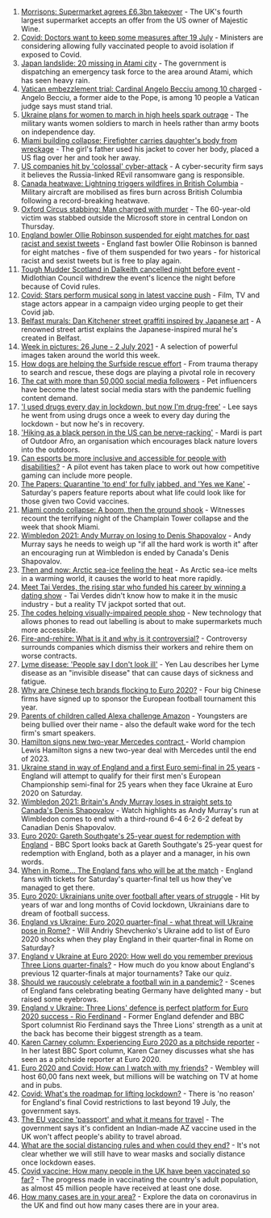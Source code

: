 1. [Morrisons: Supermarket agrees £6.3bn takeover](https://www.bbc.co.uk/news/business-57705253) - The UK's fourth largest supermarket accepts an offer from the US owner of Majestic Wine.
2. [Covid: Doctors want to keep some measures after 19 July](https://www.bbc.co.uk/news/uk-57703959) - Ministers are considering allowing fully vaccinated people to avoid isolation if exposed to Covid.
3. [Japan landslide: 20 missing in Atami city](https://www.bbc.co.uk/news/world-asia-57704967) - The government is dispatching an emergency task force to the area around Atami, which has seen heavy rain.
4. [Vatican embezzlement trial: Cardinal Angelo Becciu among 10 charged](https://www.bbc.co.uk/news/world-europe-57706618) - Angelo Becciu, a former aide to the Pope, is among 10 people a Vatican judge says must stand trial.
5. [Ukraine plans for women to march in high heels spark outrage](https://www.bbc.co.uk/news/world-europe-57706617) - The military wants women soldiers to march in heels rather than army boots on independence day.
6. [Miami building collapse: Firefighter carries daughter's body from wreckage](https://www.bbc.co.uk/news/world-us-canada-57699656) - The girl's father used his jacket to cover her body, placed a US flag over her and took her away.
7. [US companies hit by 'colossal' cyber-attack](https://www.bbc.co.uk/news/world-us-canada-57703836) - A cyber-security firm says it believes the Russia-linked REvil ransomware gang is responsible.
8. [Canada heatwave: Lightning triggers wildfires in British Columbia](https://www.bbc.co.uk/news/world-us-canada-57703853) - Military aircraft are mobilised as fires burn across British Columbia following a record-breaking heatwave.
9. [Oxford Circus stabbing: Man charged with murder](https://www.bbc.co.uk/news/uk-england-london-57705785) - The 60-year-old victim was stabbed outside the Microsoft store in central London on Thursday.
10. [England bowler Ollie Robinson suspended for eight matches for past racist and sexist tweets](https://www.bbc.co.uk/sport/cricket/57697159) - England fast bowler Ollie Robinson is banned for eight matches - five of them suspended for two years - for historical racist and sexist tweets but is free to play again.
11. [Tough Mudder Scotland in Dalkeith cancelled night before event](https://www.bbc.co.uk/news/uk-scotland-edinburgh-east-fife-57703084) - Midlothian Council withdrew the event's licence the night before because of Covid rules.
12. [Covid: Stars perform musical song in latest vaccine push](https://www.bbc.co.uk/news/uk-57702498) - Film, TV and stage actors appear in a campaign video urging people to get their Covid jab.
13. [Belfast murals: Dan Kitchener street graffiti inspired by Japanese art](https://www.bbc.co.uk/news/57663446) - A renowned street artist explains the Japanese-inspired mural he's created in Belfast.
14. [Week in pictures: 26 June - 2 July 2021](https://www.bbc.co.uk/news/in-pictures-57680063) - A selection of powerful images taken around the world this week.
15. [How dogs are helping the Surfside rescue effort](https://www.bbc.co.uk/news/world-us-canada-57703118) - From trauma therapy to search and rescue, these dogs are playing a pivotal role in recovery
16. [The cat with more than 50,000 social media followers](https://www.bbc.co.uk/news/world-asia-57678337) - Pet influencers have become the latest social media stars with the pandemic fuelling content demand.
17. ['I used drugs every day in lockdown, but now I'm drug-free'](https://www.bbc.co.uk/news/uk-57688961) - Lee says he went from using drugs once a week to every day during the lockdown - but now he's in recovery.
18. ['Hiking as a black person in the US can be nerve-racking'](https://www.bbc.co.uk/news/world-us-canada-57686681) - Mardi is part of Outdoor Afro, an organisation which encourages black nature lovers into the outdoors.
19. [Can esports be more inclusive and accessible for people with disabilities?](https://www.bbc.co.uk/news/newsbeat-57696675) - A pilot event has taken place to work out how competitive gaming can include more people.
20. [The Papers: Quarantine 'to end' for fully jabbed, and 'Yes we Kane'](https://www.bbc.co.uk/news/blogs-the-papers-57703809) - Saturday's papers feature reports about what life could look like for those given two Covid vaccines.
21. [Miami condo collapse: A boom, then the ground shook](https://www.bbc.co.uk/news/world-us-canada-57690165) - Witnesses recount the terrifying night of the Champlain Tower collapse and the week that shook Miami.
22. [Wimbledon 2021: Andy Murray on losing to Denis Shapovalov](https://www.bbc.co.uk/sport/tennis/57703444) - Andy Murray says he needs to weigh up "if all the hard work is worth it" after an encouraging run at Wimbledon is ended by Canada's Denis Shapovalov.
23. [Then and now: Arctic sea-ice feeling the heat](https://www.bbc.co.uk/news/science-environment-57650226) - As Arctic sea-ice melts in a warming world, it causes the world to heat more rapidly.
24. [Meet Tai Verdes, the rising star who funded his career by winning a dating show](https://www.bbc.co.uk/news/entertainment-arts-57685161) - Tai Verdes didn't know how to make it in the music industry - but a reality TV jackpot sorted that out.
25. [The codes helping visually-impaired people shop](https://www.bbc.co.uk/news/business-57679943) - New technology that allows phones to read out labelling is about to make supermarkets much more accessible.
26. [Fire-and-rehire: What is it and why is it controversial?](https://www.bbc.co.uk/news/business-57670287) - Controversy surrounds companies which dismiss their workers and rehire them on worse contracts.
27. [Lyme disease: 'People say I don't look ill'](https://www.bbc.co.uk/news/uk-scotland-glasgow-west-57693815) - Yen Lau describes her Lyme disease as an "invisible disease" that can cause days of sickness and fatigue.
28. [Why are Chinese tech brands flocking to Euro 2020?](https://www.bbc.co.uk/news/technology-57697509) - Four big Chinese firms have signed up to sponsor the European football tournament this year.
29. [Parents of children called Alexa challenge Amazon](https://www.bbc.co.uk/news/technology-57680173) - Youngsters are being bullied over their name - also the default wake word for the tech firm's smart speakers.
30. [Hamilton signs new two-year Mercedes contract ](https://www.bbc.co.uk/sport/formula1/57680700) - World champion Lewis Hamilton signs a new two-year deal with Mercedes until the end of 2023.
31. [Ukraine stand in way of England and a first Euro semi-final in 25 years](https://www.bbc.co.uk/sport/football/51198691) - England will attempt to qualify for their first men's European Championship semi-final for 25 years when they face Ukraine at Euro 2020 on Saturday.
32. [Wimbledon 2021: Britain's Andy Murray loses in straight sets to Canada's Denis Shapovalov](https://www.bbc.co.uk/sport/av/tennis/57703649) - Watch highlights as Andy Murray's run at Wimbledon comes to end with a third-round 6-4 6-2 6-2 defeat by Canadian Denis Shapovalov.
33. [Euro 2020: Gareth Southgate's 25-year quest for redemption with England](https://www.bbc.co.uk/sport/av/football/57695367) - BBC Sport looks back at Gareth Southgate's 25-year quest for redemption with England, both as a player and a manager, in his own words.
34. [When in Rome... The England fans who will be at the match](https://www.bbc.co.uk/news/uk-57652630) - England fans with tickets for Saturday's quarter-final tell us how they've managed to get there.
35. [Euro 2020: Ukrainians unite over football after years of struggle](https://www.bbc.co.uk/news/world-europe-57677177) - Hit by years of war and long months of Covid lockdown, Ukrainians dare to dream of football success.
36. [England vs Ukraine: Euro 2020 quarter-final - what threat will Ukraine pose in Rome?](https://www.bbc.co.uk/sport/football/57659833) - Will Andriy Shevchenko's Ukraine add to list of Euro 2020 shocks when they play England in their quarter-final in Rome on Saturday?
37. [England v Ukraine at Euro 2020: How well do you remember previous Three Lions quarter-finals?](https://www.bbc.co.uk/sport/football/57667397) - How much do you know about England's previous 12 quarter-finals at major tournaments? Take our quiz.
38. [Should we raucously celebrate a football win in a pandemic?](https://www.bbc.co.uk/news/uk-57664286) - Scenes of England fans celebrating beating Germany have delighted many - but raised some eyebrows.
39. [England v Ukraine: Three Lions' defence is perfect platform for Euro 2020 success - Rio Ferdinand](https://www.bbc.co.uk/sport/football/57684225) - Former England defender and BBC Sport columnist Rio Ferdinand says the Three Lions' strength as a unit at the back has become their biggest strength as a team.
40. [Karen Carney column: Experiencing Euro 2020 as a pitchside reporter](https://www.bbc.co.uk/sport/football/57660625) - In her latest BBC Sport column, Karen Carney discusses what she has seen as a pitchside reporter at Euro 2020.
41. [Euro 2020 and Covid: How can I watch with my friends?](https://www.bbc.co.uk/news/uk-57386719) - Wembley will host 60,00 fans next week, but millions will be watching on TV at home and in pubs.
42. [Covid: What's the roadmap for lifting lockdown?](https://www.bbc.co.uk/news/explainers-52530518) - There is 'no reason' for England's final Covid restrictions to last beyond 19 July, the government says.
43. [The EU vaccine 'passport' and what it means for travel](https://www.bbc.co.uk/news/explainers-57665765) - The government says it's confident an Indian-made AZ vaccine used in the UK won't affect people's ability to travel abroad.
44. [What are the social distancing rules and when could they end?](https://www.bbc.co.uk/news/uk-51506729) - It's not clear whether we will still have to wear masks and socially distance once lockdown eases.
45. [Covid vaccine: How many people in the UK have been vaccinated so far?](https://www.bbc.co.uk/news/health-55274833) - The progress made in vaccinating the country's adult population, as almost 45 million people have received at least one dose.
46. [How many cases are in your area?](https://www.bbc.co.uk/news/uk-51768274) - Explore the data on coronavirus in the UK and find out how many cases there are in your area.
